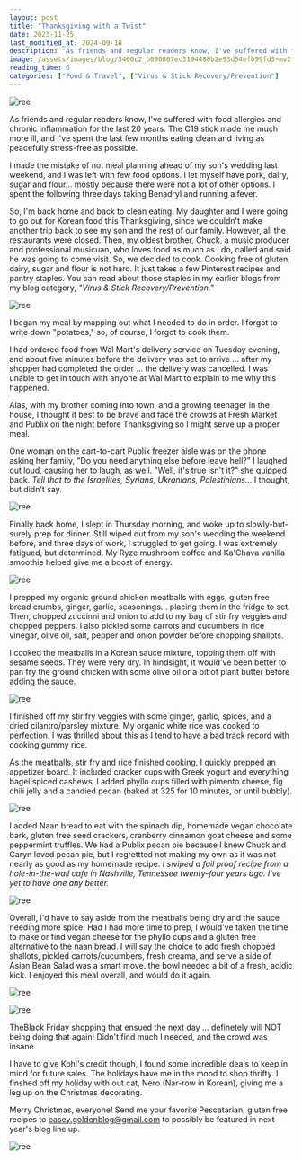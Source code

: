 ```yaml
---
layout: post
title: "Thanksgiving with a Twist"
date: 2023-11-25
last_modified_at: 2024-09-18
description: "As friends and regular readers know, I've suffered with food allergies and chronic inflammation for the last 20 years. The C19 stick made me much more ill, and I've spent the last…"
image: /assets/images/blog/3400c2_b090867ec3194488b2e93d54efb99fd3~mv2.jpg
reading_time: 6
categories: ["Food & Travel", ["Virus & Stick Recovery/Prevention"]
---
```


![ree](/assets/images/blog/3400c2_b090867ec3194488b2e93d54efb99fd3~mv2.jpg)

As friends and regular readers know, I've suffered with food allergies and chronic inflammation for the last 20 years. The C19 stick made me much more ill, and I've spent the last few months eating clean and living as peacefully stress-free as possible.

I made the mistake of not meal planning ahead of my son's wedding last weekend, and I was left with few food options. I let myself have pork, dairy, sugar and flour... mostly because there were not a lot of other options. I spent the following three days taking Benadryl and running a fever.

So, I'm back home and back to clean eating. My daughter and I were going to go out for Korean food this Thanksgiving, since we couldn't make another trip back to see my son and the rest of our family. However, all the restaurants were closed. Then, my oldest brother, Chuck, a music producer and professional musicuan, who loves food as much as I do, called and said he was going to come visit. So, we decided to cook. Cooking free of gluten, dairy, sugar and flour is not hard. It just takes a few Pinterest recipes and pantry staples. You can read about those staples in my earlier blogs from my blog category, _"Virus & Stick Recovery/Prevention."_

![ree](/assets/images/blog/3400c2_18ad6b2c0bdf4d12a3c25548574e9306~mv2.jpg)

I began my meal by mapping out what I needed to do in order. I forgot to write down "potatoes," so, of course, I forgot to cook them.

I had ordered food from Wal Mart's delivery service on Tuesday evening, and about five minutes before the delivery was set to arrive ... after my shopper had completed the order ... the delivery was cancelled. I was unable to get in touch with anyone at Wal Mart to explain to me why this happened.

Alas, with my brother coming into town, and a growing teenager in the house, I thought it best to be brave and face the crowds at Fresh Market and Publix on the night before Thanksgiving so I might serve up a proper meal.

One woman on the cart-to-cart Publix freezer aisle was on the phone asking her family, "Do you need anything else before leave hell?" I laughed out loud, causing her to laugh, as well. "Well, it's true isn't it?" she quipped back. _Tell that to the Israelites, Syrians, Ukranians, Palestinians..._ I thought, but didn't say.

![ree](/assets/images/blog/3400c2_6c4b82327cb94197a446966551c0cdb0~mv2.jpg)

Finally back home, I slept in Thursday morning, and woke up to slowly-but-surely prep for dinner. Still wiped out from my son's wedding the weekend before, and three days of work, I struggled to get going. I was extremely fatigued, but determined. My Ryze mushroom coffee and Ka'Chava vanilla smoothie helped give me a boost of energy.

![ree](/assets/images/blog/3400c2_014dd35aa46f4d07bda812e9388b4ea0~mv2.jpg)

I prepped my organic ground chicken meatballs with eggs, gluten free bread crumbs, ginger, garlic, seasonings... placing them in the fridge to set. Then, chopped zuccinni and onion to add to my bag of stir fry veggies and chopped peppers. I also pickled some carrots and cucumbers in rice vinegar, olive oil, salt, pepper and onion powder before chopping shallots.

I cooked the meatballs in a Korean sauce mixture, topping them off with sesame seeds. They were very dry. In hindsight, it would've been better to pan fry the ground chicken with some olive oil or a bit of plant butter before adding the sauce.

![ree](/assets/images/blog/3400c2_064062046efa4880a91597b1c121cc85~mv2.jpg)

I finished off my stir fry veggies with some ginger, garlic, spices, and a dried cilantro/parsley mixture. My organic white rice was cooked to perfection. I was thrilled about this as I tend to have a bad track record with cooking gummy rice.

As the meatballs, stir fry and rice finished cooking, I quickly prepped an appetizer board. It included cracker cups with Greek yogurt and everything bagel spiced cashews. I added phyllo cups filled with pimento cheese, fig chili jelly and a candied pecan (baked at 325 for 10 minutes, or until bubbly).

![ree](/assets/images/blog/3400c2_531791564f7840cb83f09a51d886f4d0~mv2.jpg)

I added Naan bread to eat with the spinach dip, homemade vegan chocolate bark, gluten free seed crackers, cranberry cinnamon goat cheese and some peppermint truffles. We had a Publix pecan pie because I knew Chuck and Caryn loved pecan pie, but I regrettted not making my own as it was not nearly as good as my homemade recipe. _I swiped a fail proof recipe from a hole-in-the-wall cafe in Nashville, Tennessee twenty-four years ago. I've yet to have one any better._

![ree](/assets/images/blog/3400c2_04ee0e96bca1434792b621585759ab01~mv2.jpg)

Overall, I'd have to say aside from the meatballs being dry and the sauce needing more spice. Had I had more time to prep, I would've taken the time to make or find vegan cheese for the phyllo cups and a gluten free alternative to the naan bread. I will say the choice to add fresh chopped shallots, pickled carrots/cucumbers, fresh creama, and serve a side of Asian Bean Salad was a smart move. the bowl needed a bit of a fresh, acidic kick. I enjoyed this meal overall, and would do it again.

![ree](/assets/images/blog/3400c2_87506650163e410eafab687dda84357b~mv2.jpg)

![ree](/assets/images/blog/3400c2_57c441ec72e8474ba9c482f9ed4aafd1~mv2.jpg)

TheBlack Friday shopping that ensued the next day ... definetely will NOT being doing that again! Didn't find much I needed, and the crowd was insane.

I have to give Kohl's credit though, I found some incredible deals to keep in mind for future sales. The holidays have me in the mood to shop thrifty. I finshed off my holiday with out cat, Nero (Nar-row in Korean), giving me a leg up on the Christmas decorating.

Merry Christmas, everyone! Send me your favorite Pescatarian, gluten free recipes to [casey.goldenblog@gmail.com](mailto:casey.goldenblog@gmail.com) to possibly be featured in next year's blog line up.

![ree](/assets/images/blog/3400c2_8a16badc7955460d9c5b56638395f1de~mv2.png)
